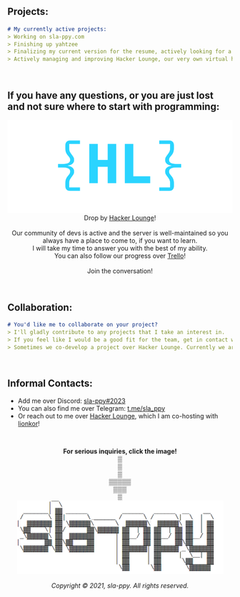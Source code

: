 ## Projects:
```markdown
# My currently active projects:
> Working on sla-ppy.com
> Finishing up yahtzee
> Finalizing my current version for the resume, actively looking for a job.
> Actively managing and improving Hacker Lounge, our very own virtual hackerspace which I am co-hosting with lionkor!
```
<br>

## If you have any questions, or you are just lost and not sure where to start with programming:
<p align="center">
<a href="https://discord.gg/5VMMEkhqsF"><img src="/HL_logo_shortened.png" alt="HL_logo.png"></a>
<br>
Drop by <a href="https://discord.gg/5VMMEkhqsF">Hacker Lounge</a>!<br>
<br>
Our community of devs is active and the server is well-maintained so you always have a place to come to, if you want to learn.<br>
I will take my time to answer you with the best of my ability.<br>
You can also follow our progress over <a href="https://trello.com/b/BbYxNjuU/hacker-lounge">Trello</a>!<br>
<br>
Join the conversation!<br>
</p>
<br>

## Collaboration:
```markdown
# You'd like me to collaborate on your project?
> I'll gladly contribute to any projects that I take an interest in.
> If you feel like I would be a good fit for the team, get in contact with me!
> Sometimes we co-develop a project over Hacker Lounge. Currently we are trying to find a way to make that happen in a modest fashion.
```
<br>

## Informal Contacts:
* Add me over Discord: <a href="https://discord.com/users/545219738398097408">sla-ppy#2023</a>
* You can also find me over Telegram: <a href="https://t.me/sla_ppy">t.me/sla_ppy</a>
* Or reach out to me over [Hacker Lounge](https://discord.gg/5VMMEkhqsF), which I am co-hosting with [lionkor](https://github.com/lionkor)!
<br>
  
<p align="center">
<strong>For serious inquiries, click the image!</strong>
<br>▒
<br>▒
<br>▒
<br>▒▒▒▒▒
<br>▒▒▒
<br>▒ 
<br>
<a href="mailto:dev@sla-ppy.com"><img src="/sla-ppy_v2.png" alt="sla-ppy_v2.png"></a>
</p>

<p align="center">
<em>Copyright © 2021, sla-ppy. All rights reserved.</em>
</p>
